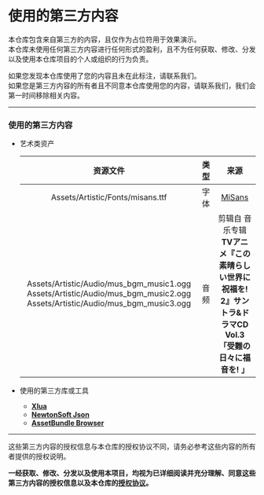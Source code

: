 # 使用的第三方内容

本仓库包含来自第三方的内容，且仅作为占位符用于效果演示。  
本仓库未使用任何第三方内容进行任何形式的盈利，且不为任何获取、修改、分发以及使用本仓库项目的个人或组织的行为负责。  
  
如果您发现本仓库使用了您的内容且未在此标注，请联系我们。  
如果您是第三方内容的所有者且不同意本仓库使用您的内容，请联系我们，我们会第一时间移除相关内容。 

---
### 使用的第三方内容
- 艺术类资产  

  |资源文件|类型|来源|
  |:-:|:-:|:-:|
  |Assets/Artistic/Fonts/misans.ttf|字体|[MiSans](https://hyperos.mi.com/font/zh/)|
  |Assets/Artistic/Audio/mus_bgm_music1.ogg  Assets/Artistic/Audio/mus_bgm_music2.ogg  Assets/Artistic/Audio/mus_bgm_music3.ogg|音频|剪辑自 音乐专辑  **TVアニメ『この素晴らしい世界に祝福を! 2』サントラ&ドラマCD Vol.3「受難の日々に福音を! 」**|

- 使用的第三方库或工具
  - [**Xlua**](https://github.com/Tencent/xLua)
  - [**NewtonSoft Json**](https://www.newtonsoft.com/json)
  - [**AssetBundle Browser**](https://github.com/Unity-Technologies/AssetBundles-Browser)

---

这些第三方内容的授权信息与本仓库的授权协议不同，请务必参考这些内容的所有者提供的授权说明。  

**一经获取、修改、分发以及使用本项目，均视为已详细阅读并充分理解、同意这些第三方内容的授权信息以及本仓库的[授权协议](../../LICENSE.md)。** 